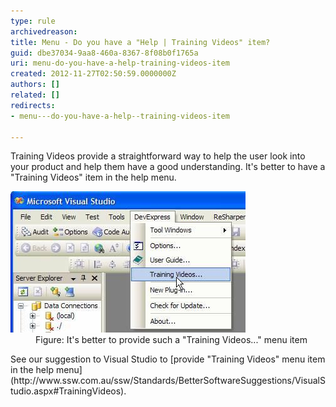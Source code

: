 ```yaml
---
type: rule
archivedreason: 
title: Menu - Do you have a "Help | Training Videos" item?
guid: dbe37034-9aa8-460a-8367-8f08b0f1765a
uri: menu-do-you-have-a-help-training-videos-item
created: 2012-11-27T02:50:59.0000000Z
authors: []
related: []
redirects:
- menu---do-you-have-a-help--training-videos-item

---
```


Training Videos provide a straightforward way to help the user look into your product and help them have a good understanding. It's better to have a "Training Videos" item in the help menu.

<!--endintro-->
<dl class="goodImage"><dt><img alt="Training Videos menu item" src="../../assets/TrainingVideos.jpg"></dt>
<dd>Figure: It's better to provide such a "Training Videos..." menu item</dd></dl>
See our suggestion to Visual Studio to [provide "Training Videos" menu item in the help menu](http://www.ssw.com.au/ssw/Standards/BetterSoftwareSuggestions/VisualStudio.aspx#TrainingVideos).
